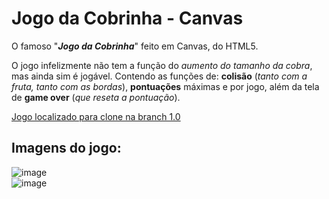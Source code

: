# Jogo da Cobrinha - Canvas

O famoso "***Jogo da Cobrinha***" feito em Canvas, do HTML5.

O jogo infelizmente não tem a função do _aumento do tamanho da cobra_, mas ainda sim é jogável. Contendo as funções de:
**colisão** (_tanto com a fruta, tanto com as bordas_),
**pontuações** máximas e por jogo,
além da tela de **game over** (_que reseta a pontuação_).

<ins>Jogo localizado para clone na branch 1.0</ins>

## Imagens do jogo:
![image](https://github.com/user-attachments/assets/468239ee-9492-45a1-b6f5-c586caa34f6e)\
![image](https://github.com/user-attachments/assets/d02ec78f-a47c-4770-b5b1-e5a750c01dea)
